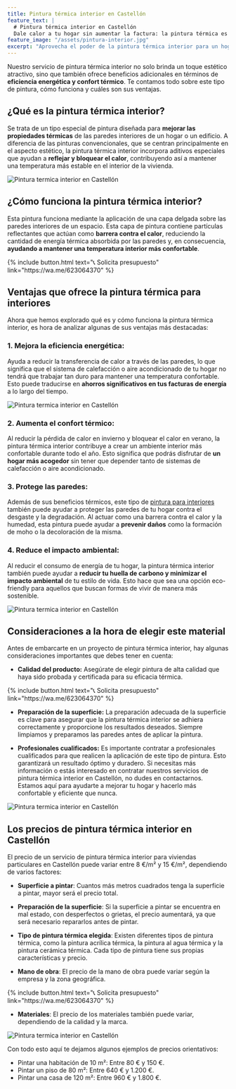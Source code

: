 ```yaml
---
title: Pintura térmica interior en Castellón
feature_text: |
  # Pintura térmica interior en Castellón
  Dale calor a tu hogar sin aumentar la factura: la pintura térmica es tu aliada para un ambiente confortable y eficiente.
feature_image: "/assets/pintura-interior.jpg"
excerpt: "Aprovecha el poder de la pintura térmica interior para un hogar más confortable. Expertos en aplicaciones interiores en Castellón."
---
```


Nuestro servicio de pintura térmica interior no solo brinda un toque estético atractivo, sino que también ofrece beneficios adicionales en términos de **eficiencia energética y confort térmico**. Te contamos todo sobre este tipo de pintura, cómo funciona y cuáles son sus ventajas.

## ¿Qué es la pintura térmica interior?

Se trata de un tipo especial de pintura diseñada para **mejorar las propiedades térmicas** de las paredes interiores de un hogar o un edificio. A diferencia de las pinturas convencionales, que se centran principalmente en el aspecto estético, la pintura térmica interior incorpora aditivos especiales que ayudan a **reflejar y bloquear el calor**, contribuyendo así a mantener una temperatura más estable en el interior de la vivienda.

<img src="/assets/pintura termica interior en castellon 1.jpeg" alt="Pintura termica interior en Castellón" class="center2">


## ¿Cómo funciona la pintura térmica interior?

Esta pintura funciona mediante la aplicación de una capa delgada sobre las paredes interiores de un espacio. Esta capa de pintura contiene partículas reflectantes que actúan como **barrera contra el calor**, reduciendo la cantidad de energía térmica absorbida por las paredes y, en consecuencia, **ayudando a mantener una temperatura interior más confortable**.

<div class="center2">
{% include button.html text="📞 Solicita presupuesto" link="https://wa.me/623064370" %}
</div>

## Ventajas que ofrece la pintura térmica para interiores

Ahora que hemos explorado qué es y cómo funciona la pintura térmica interior, es hora de analizar algunas de sus ventajas más destacadas:

### 1. **Mejora la eficiencia energética:**
   Ayuda a reducir la transferencia de calor a través de las paredes, lo que significa que el sistema de calefacción o aire acondicionado de tu hogar no tendrá que trabajar tan duro para mantener una temperatura confortable. Esto puede traducirse en **ahorros significativos en tus facturas de energía** a lo largo del tiempo.

   <img src="/assets/pintura termica interior en castellon 2.jpeg" alt="Pintura termica interior en Castellón" class="center2">


### 2. **Aumenta el confort térmico:**
   Al reducir la pérdida de calor en invierno y bloquear el calor en verano, la pintura térmica interior contribuye a crear un ambiente interior más confortable durante todo el año. Esto significa que podrás disfrutar de **un hogar más acogedor** sin tener que depender tanto de sistemas de calefacción o aire acondicionado.

### 3. **Protege las paredes:**
   Además de sus beneficios térmicos, este tipo de [pintura para interiores](https://pintorencastellon.es/pintura-interior/) también puede ayudar a proteger las paredes de tu hogar contra el desgaste y la degradación. Al actuar como una barrera contra el calor y la humedad, esta pintura puede ayudar a **prevenir daños** como la formación de moho o la decoloración de la misma.

### 4. **Reduce el impacto ambiental:**
   Al reducir el consumo de energía de tu hogar, la pintura térmica interior también puede ayudar a **reducir tu huella de carbono y minimizar el impacto ambiental** de tu estilo de vida. Esto hace que sea una opción eco-friendly para aquellos que buscan formas de vivir de manera más sostenible.

   <img src="/assets/pintura termica interior en castellon 3.jpeg" alt="Pintura termica interior en Castellón" class="center2">


## Consideraciones a la hora de elegir este material

Antes de embarcarte en un proyecto de pintura térmica interior, hay algunas consideraciones importantes que debes tener en cuenta:

- **Calidad del producto:** Asegúrate de elegir pintura de alta calidad que haya sido probada y certificada para su eficacia térmica.

<div class="center2">
{% include button.html text="📞 Solicita presupuesto" link="https://wa.me/623064370" %}
</div>
  
- **Preparación de la superficie:** La preparación adecuada de la superficie es clave para asegurar que la pintura térmica interior se adhiera correctamente y proporcione los resultados deseados. Siempre limpiamos y preparamos las paredes antes de aplicar la pintura.

- **Profesionales cualificados:** Es importante contratar a profesionales cualificados para que realicen la aplicación de este tipo de pintura. Esto garantizará un resultado óptimo y duradero. Si necesitas más información o estás interesado en contratar nuestros servicios de pintura térmica interior en Castellón, no dudes en contactarnos. Estamos aquí para ayudarte a mejorar tu hogar y hacerlo más confortable y eficiente que nunca.

<img src="/assets/pintura termica interior en castellon 4.jpeg" alt="Pintura termica interior en Castellón" class="center2">


## Los precios de pintura térmica interior en Castellón

El precio de un servicio de pintura térmica interior para viviendas particulares en Castellón puede variar entre 8 €/m² y 15 €/m², dependiendo de varios factores:

- **Superficie a pintar**: Cuantos más metros cuadrados tenga la superficie a pintar, mayor será el precio total.

- **Preparación de la superficie**: Si la superficie a pintar se encuentra en mal estado, con desperfectos o grietas, el precio aumentará, ya que será necesario repararlos antes de pintar.

- **Tipo de pintura térmica elegida**: Existen diferentes tipos de pintura térmica, como la pintura acrílica térmica, la pintura al agua térmica y la pintura cerámica térmica. Cada tipo de pintura tiene sus propias características y precio.

- **Mano de obra**: El precio de la mano de obra puede variar según la empresa y la zona geográfica.

<div class="center2">
{% include button.html text="📞 Solicita presupuesto" link="https://wa.me/623064370" %}
</div>


- **Materiales**: El precio de los materiales también puede variar, dependiendo de la calidad y la marca.

<img src="/assets/pintura termica interior en castellon 5.jpeg" alt="Pintura termica interior en Castellón" class="center2">


Con todo esto aquí te dejamos algunos ejemplos de precios orientativos:

- Pintar una habitación de 10 m²: Entre 80 € y 150 €.
- Pintar un piso de 80 m²: Entre 640 € y 1.200 €.
- Pintar una casa de 120 m²: Entre 960 € y 1.800 €.
